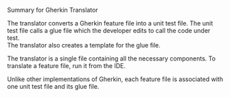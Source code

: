 Summary for Gherkin Translator

The translator converts a Gherkin 
feature file into a unit test file.
The unit test file calls a glue file which
the developer edits to call the code under 
test.   
The translator also creates a template for the 
glue file.   

The translator is a single file containing all 
the necessary components.  To translate a 
feature file, run it from the IDE.   

Unlike other implementations of Gherkin, 
each feature file is associated with one unit
test file and its glue file.  


